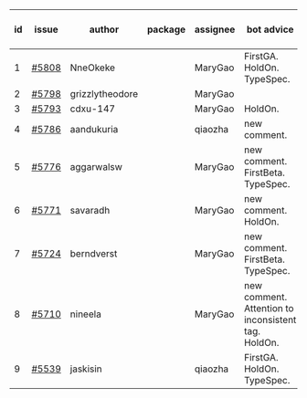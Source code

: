 | id | issue | author | package | assignee | bot advice | created date of issue | target release date | date from target |
| ------ | ------ | ------ | ------ | ------ | ------ | ------ | ------ | :-----: |
| 1 | [#5808](https://github.com/Azure/sdk-release-request/issues/5808) | NneOkeke |  | MaryGao | FirstGA. HoldOn. TypeSpec. | 01-09 | 01-24 |  |
| 2 | [#5798](https://github.com/Azure/sdk-release-request/issues/5798) | grizzlytheodore |  | MaryGao |  | 01-06 | 01-24 |  |
| 3 | [#5793](https://github.com/Azure/sdk-release-request/issues/5793) | cdxu-147 |  | MaryGao | HoldOn. | 12-26 | 01-24 |  |
| 4 | [#5786](https://github.com/Azure/sdk-release-request/issues/5786) | aandukuria |  | qiaozha | new comment. | 12-16 | 01-23 |  |
| 5 | [#5776](https://github.com/Azure/sdk-release-request/issues/5776) | aggarwalsw |  | MaryGao | new comment. FirstBeta. TypeSpec. | 12-11 | 01-24 |  |
| 6 | [#5771](https://github.com/Azure/sdk-release-request/issues/5771) | savaradh |  | MaryGao | new comment. HoldOn. | 12-09 | 01-25 |  |
| 7 | [#5724](https://github.com/Azure/sdk-release-request/issues/5724) | berndverst |  | MaryGao | new comment. FirstBeta. TypeSpec. | 11-15 | 02-21 |  |
| 8 | [#5710](https://github.com/Azure/sdk-release-request/issues/5710) | nineela |  | MaryGao | new comment. Attention to inconsistent tag. HoldOn. | 11-11 | 01-25 |  |
| 9 | [#5539](https://github.com/Azure/sdk-release-request/issues/5539) | jaskisin |  | qiaozha | FirstGA. HoldOn. TypeSpec. | 09-27 | 01-24 |  |
